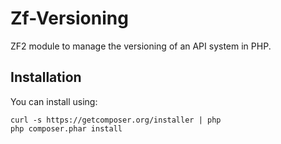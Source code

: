 Zf-Versioning
=============

ZF2 module to manage the versioning of an API system in PHP.


Installation
------------

You can install using:

```
curl -s https://getcomposer.org/installer | php
php composer.phar install
```

